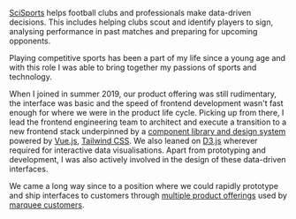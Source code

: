 [SciSports](https://scisports.com) helps football clubs and professionals make data-driven decisions. This includes helping clubs scout and identify players to sign, analysing performance in past matches and preparing for upcoming opponents.

Playing competitive sports has been a part of my life since a young age and with this role I was able to bring together my passions of sports and technology.

When I joined in summer 2019, our product offering was still rudimentary, the interface was basic and the speed of frontend development wasn't fast enough for where we were in the product life cycle. Picking up from there, I lead the frontend engineering team to architect and execute a transition to a new frontend stack underpinned by a [component library and design system](https://components.scisports.app) powered by [Vue.js](https://vuejs.org), [Tailwind CSS](https://tailwindcss.com). We also leaned on [D3.js](https://d3js.org) wherever required for interactive data visualisations. Apart from prototyping and development,  I was also actively involved in the design of these data-driven interfaces.

We came a long way since to a position where we could rapidly prototype and ship interfaces to customers through [multiple product offerings](https://www.scisports.com/services/) used by [marquee customers](https://www.scisports.com/track-record/).
